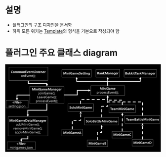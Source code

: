 # 설명
- 플러그인의 구조 디자인을 문서화
- 하위 모든 위키는 [Template]의 형식을 기본으로 작성되야 함

# 플러그인 주요 클래스 diagram
![MiniGameMaker_plugin_design](../img/MiniGameMaker_plugin_design.JPG)





[Template]: template.md
